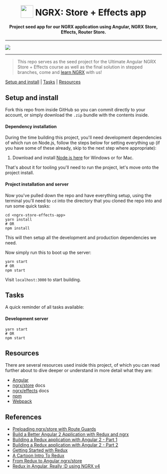 <h1 align="center">
<img width="40" valign="bottom" src="https://ultimateangular.com/assets/img/categories/ngrx.svg">
NGRX: Store + Effects app
</h1>
<h4 align="center">Project seed app for our NGRX application using Angular, NGRX Store, Effects, Router Store.</h4>

---

<a href="https://ultimateangular.com" target="_blank"><img src="https://ultimateangular.com/assets/img/banner.jpg"></a>

---

> This repo serves as the seed project for the Ultimate Angular NGRX Store +
> Effects course as well as the final solution in stepped branches, come and
> [learn NGRX](https://ultimateangular.com/courses/) with us!

[Setup and install](#setup-and-install) | [Tasks](#tasks) |
[Resources](#resources)

## Setup and install

Fork this repo from inside GitHub so you can commit directly to your account, or
simply download the `.zip` bundle with the contents inside.

#### Dependency installation

During the time building this project, you'll need development dependencies of
which run on Node.js, follow the steps below for setting everything up (if you
have some of these already, skip to the next step where appropriate):

1. Download and install [Node.js here](https://nodejs.org/en/download/) for
   Windows or for Mac.

That's about it for tooling you'll need to run the project, let's move onto the
project install.

#### Project installation and server

Now you've pulled down the repo and have everything setup, using the terminal
you'll need to `cd` into the directory that you cloned the repo into and run
some quick tasks:

```
cd <ngrx-store-effects-app>
yarn install
# OR
npm install
```

This will then setup all the development and production dependencies we need.

Now simply run this to boot up the server:

```
yarn start
# OR
npm start
```

Visit `localhost:3000` to start building.

## Tasks

A quick reminder of all tasks available:

#### Development server

```
yarn start
# OR
npm start
```

## Resources

There are several resources used inside this project, of which you can read
further about to dive deeper or understand in more detail what they are:

* [Angular](https://angular.io)
* [ngrx/store](https://github.com/ngrx/platform/blob/master/docs/store/README.md)
  docs
* [ngrx/effects](https://github.com/ngrx/platform/blob/master/docs/effects/README.md)
  docs
* [npm](https://www.npmjs.com/)
* [Webpack](https://webpack.js.org/)

## References 
* [Preloading ngrx/store with Route Guards](https://toddmotto.com/preloading-ngrx-store-route-guards)
* [Build a Better Angular 2 Application with Redux and ngrx](http://onehungrymind.com/build-better-angular-2-application-redux-ngrx/)
* [Building a Redux application with Angular 2 - Part 1](https://www.pluralsight.com/guides/front-end-javascript/building-a-redux-application-with-angular-2-part-1)
* [Building a Redux application with Angular 2 - Part 2](https://www.pluralsight.com/guides/front-end-javascript/building-a-redux-application-with-angular-2-part-2)
* [Getting Started with Redux](https://egghead.io/courses/getting-started-with-redux)
* [A Cartoon Intro To Redux](https://code-cartoons.com/a-cartoon-intro-to-redux-3afb775501a6)
* [From Redux to Angular ngrx/store](https://julienrenaux.fr/2017/02/16/from-redux-to-angular-ngrxstore/)
* [Redux in Angular, Really :D using NGRX v4](https://rahulrsingh09.github.io/AngularConcepts/ngrx)

